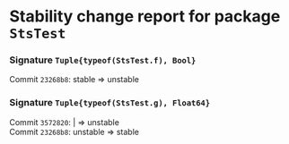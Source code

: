 # Stability change report for package `StsTest`

### Signature `Tuple{typeof(StsTest.f), Bool}`

Commit `23268b8`: stable => unstable  

### Signature `Tuple{typeof(StsTest.g), Float64}`

Commit `3572820`: | => unstable  
Commit `23268b8`: unstable => stable  

